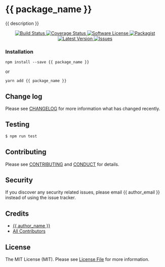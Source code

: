 # {{ package_name }}

{{ description }}

<p align="center">
  <a href="https://circleci.com/gh/{{vendor}}/{{package_name}}">
    <img src="https://circleci.com/gh/{{vendor}}/{{package_name}}.svg?style=svg" alt="Build Status" />
  </a>
  <a href="https://coveralls.io/github/{{vendor}}/{{package_name}}?branch=master">
    <img src="https://coveralls.io/repos/github/{{vendor}}/{{package_name}}/badge.svg?branch=master&style=flat-square" alt="Coverage Status" />
  </a>
  <a href="LICENSE">
    <img src="https://img.shields.io/badge/license-MIT-brightgreen.svg?style=flat-square" alt="Software License" />
  </a>
  <a href="https://npmjs.org/package/{{package_name}}">
    <img src="https://img.shields.io/npm/v/{{package_name}}.svg?style=flat-square" alt="Packagist" />
  </a>
  <a href="https://github.com/{{vendor}}/{{package_name}}/releases">
    <img src="https://img.shields.io/github/release/{{vendor}}/{{package_name}}.svg?style=flat-square" alt="Latest Version" />
  </a>

  <a href="https://github.com/{{vendor}}/{{package_name}}/issues">
    <img src="https://img.shields.io/github/issues/{{vendor}}/{{package_name}}.svg?style=flat-square" alt="Issues" />
  </a>
</p>

### Installation
```
npm install --save {{ package_name }}
```

or

```
yarn add {{ package_name }}
```

## Change log

Please see [CHANGELOG](CHANGELOG.md) for more information what has changed recently.

## Testing

``` bash
$ npm run test
```

## Contributing

Please see [CONTRIBUTING](CONTRIBUTING.md) and [CONDUCT](CONDUCT.md) for details.

## Security

If you discover any security related issues, please email {{ author_email }} instead of using the issue tracker.

## Credits

- [{{ author_name }}][link-author]
- [All Contributors][link-contributors]

## License

The MIT License (MIT). Please see [License File](LICENSE.md) for more information.

[link-author]: https://github.com/{{vendor}}
[link-contributors]: ../../contributors
